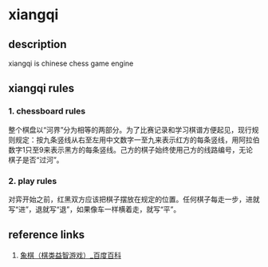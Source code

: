 # xiangqi

## description

xiangqi is chinese chess game engine

## xiangqi rules

### 1. chessboard rules
整个棋盘以“河界”分为相等的两部分。为了比赛记录和学习棋谱方便起见，现行规则规定：按九条竖线从右至左用中文数字一至九来表示红方的每条竖线，用阿拉伯数字1只至9来表示黑方的每条竖线。己方的棋子始终使用己方的线路编号，无论棋子是否“过河”。

### 2. play rules
对弈开始之前，红黑双方应该把棋子摆放在规定的位置。任何棋子每走一步，进就写“进”，退就写“退”，如果像车一样横着走，就写“平”。

## reference links
1. [象棋（棋类益智游戏）_百度百科](https://baike.baidu.com/item/%E8%B1%A1%E6%A3%8B/30665?fr=aladdin)
